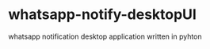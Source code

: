 whatsapp-notify-desktopUI
=========================

whatsapp notification desktop application written in pyhton
